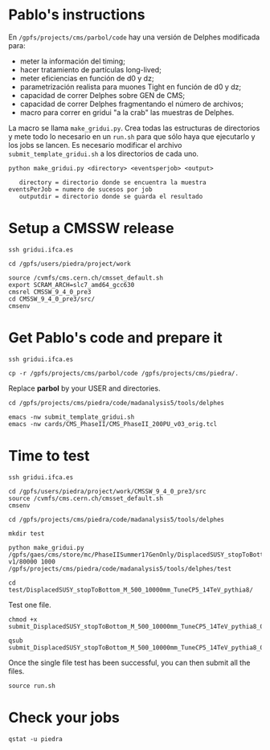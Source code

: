 # Pablo's instructions

En `/gpfs/projects/cms/parbol/code` hay una versión de Delphes modificada para:

   * meter la información del timing;
   * hacer tratamiento de partículas long-lived;
   * meter eficiencias en función de d0 y dz;
   * parametrización realista para muones Tight en función de d0 y dz;
   * capacidad de correr Delphes sobre GEN de CMS;
   * capacidad de correr Delphes fragmentando el número de archivos;
   * macro para correr en gridui "a la crab" las muestras de Delphes.

La macro se llama `make_gridui.py`. Crea todas las estructuras de directorios y mete todo lo necesario en un `run.sh` para que sólo haya que ejecutarlo y los
jobs se lancen. Es necesario modificar el archivo `submit_template_gridui.sh` a los directorios de cada uno.

    python make_gridui.py <directory> <eventsperjob> <output>

       directory = directorio donde se encuentra la muestra
    eventsPerJob = numero de sucesos por job
       outputdir = directorio donde se guarda el resultado


# Setup a CMSSW release

    ssh gridui.ifca.es

    cd /gpfs/users/piedra/project/work

    source /cvmfs/cms.cern.ch/cmsset_default.sh
    export SCRAM_ARCH=slc7_amd64_gcc630
    cmsrel CMSSW_9_4_0_pre3
    cd CMSSW_9_4_0_pre3/src/
    cmsenv


# Get Pablo's code and prepare it

    ssh gridui.ifca.es

    cp -r /gpfs/projects/cms/parbol/code /gpfs/projects/cms/piedra/.


Replace **parbol** by your USER and directories.

    cd /gpfs/projects/cms/piedra/code/madanalysis5/tools/delphes

    emacs -nw submit_template_gridui.sh
    emacs -nw cards/CMS_PhaseII/CMS_PhaseII_200PU_v03_orig.tcl


# Time to test

    ssh gridui.ifca.es

    cd /gpfs/users/piedra/project/work/CMSSW_9_4_0_pre3/src
    source /cvmfs/cms.cern.ch/cmsset_default.sh
    cmsenv

    cd /gpfs/projects/cms/piedra/code/madanalysis5/tools/delphes

    mkdir test

    python make_gridui.py /gpfs/gaes/cms/store/mc/PhaseIISummer17GenOnly/DisplacedSUSY_stopToBottom_M_500_10000mm_TuneCP5_14TeV_pythia8/GEN/93X_upgrade2023_realistic_v5-v1/80000 1000 /gpfs/projects/cms/piedra/code/madanalysis5/tools/delphes/test

    cd test/DisplacedSUSY_stopToBottom_M_500_10000mm_TuneCP5_14TeV_pythia8/


Test one file.

    chmod +x submit_DisplacedSUSY_stopToBottom_M_500_10000mm_TuneCP5_14TeV_pythia8_0_0.sh

    qsub submit_DisplacedSUSY_stopToBottom_M_500_10000mm_TuneCP5_14TeV_pythia8_0_0.sh


Once the single file test has been successful, you can then submit all the files.

    source run.sh


# Check your jobs

    qstat -u piedra

